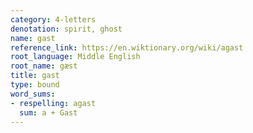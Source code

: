 ```yaml
---
category: 4-letters
denotation: spirit, ghost
name: gast
reference_link: https://en.wiktionary.org/wiki/agast
root_language: Middle English
root_name: gæst
title: gast
type: bound
word_sums:
- respelling: agast
  sum: a + Gast
---
```

